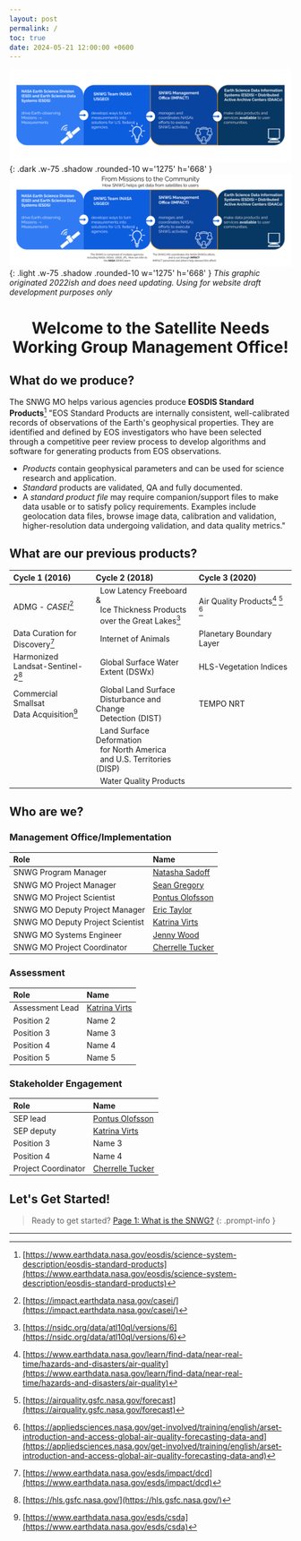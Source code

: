 ```yaml
---
layout: post
permalink: /
toc: true
date: 2024-05-21 12:00:00 +0600
---
```


![dark mode only](assets/DarkModeMissionsGraphic.png){: .dark .w-75 .shadow .rounded-10 w='1275' h='668' }
![light mode only](assets/LightModeMissionsGraphic.png){: .light .w-75 .shadow .rounded-10 w='1275' h='668' }
_This graphic originated 2022ish and does need updating. Using for website draft development purposes only_

<!-- markdownlint-disable-next-line -->
<div align="center">

   <!-- markdownlint-disable-next-line -->
   <h1>Welcome to the Satellite Needs Working Group Management Office!</h1> 
</div>

## What do we produce?

The SNWG MO helps various agencies produce **EOSDIS Standard Products**[^1]
"EOS Standard Products are internally consistent, well-calibrated records of observations of the Earth's geophysical properties. They are identified and defined by EOS investigators who have been selected through a competitive peer review process to develop algorithms and software for generating products from EOS observations.

- *Products* contain geophysical parameters and can be used for science research and application.
- *Standard* products are validated, QA and fully documented.
- A *standard product file* may require companion/support files to make data usable or to satisfy policy requirements. Examples include geolocation data files, browse image data, calibration and validation, higher-resolution data undergoing validation, and data quality metrics."

## What are our previous products?

| Cycle 1 (2016) | Cycle 2 (2018) | Cycle 3 (2020)   |
| :------------- | :------------- | :--------------- |
| ADMG - *CASEI*[^2] |   Low Latency Freeboard &<br>  Ice Thickness Products<br>  over the Great Lakes[^3] | Air Quality Products[^4] [^5] [^6] |
| Data Curation for<br>Discovery[^7] |   Internet of Animals | Planetary Boundary Layer   |
| Harmonized<br>Landsat-Sentinel-2[^8] |   Global Surface Water<br>  Extent (DSWx) | HLS-Vegetation Indices   |
| Commercial Smallsat<br>Data Acquisition[^9] |   Global Land Surface<br>  Disturbance and Change<br>  Detection (DIST) | TEMPO NRT   |
|  |   Land Surface Deformation<br>  for North America<br>  and U.S. Territories (DISP) |  |
|  |   Water Quality Products |  |

<!-- Commented out to reduce clutter
Linked Table

| Cycle 1 (2016) | Cycle 2 (2018) | Cycle 3 (2020) |
| :------------- | :------------- | :------------- |
| [ADMG - *CASEI*](https://impact.earthdata.nasa.gov/casei/) |   [Low Latency Freeboard &<br>  Ice Thickness Products<br>  over the Great Lakes](https://nsidc.org/data/atl10ql/versions/6) | Air Quality Products:<br>[LANCE](https://www.earthdata.nasa.gov/learn/find-data/near-real-time/hazards-and-disasters/air-quality)<br>[Air Quality Forecasting](https://airquality.gsfc.nasa.gov/forecast)<br>[Air Quality Forecasting TRAINING ARSET](https://appliedsciences.nasa.gov/get-involved/training/english/arset-introduction-and-access-global-air-quality-forecasting-data-and) |
| [Data Curation for<br>Discovery](https://www.earthdata.nasa.gov/eosdis/science-system-description/eosdis-standard-products) |   [Internet of Animals](https://www.earthdata.nasa.gov/eosdis/science-system-description/eosdis-standard-products) | [Planetary Boundary Layer](https://science.nasa.gov/earth-science/decadal-surveys/decadal-pbl/) |
| [Harmonized<br>Landsat-Sentinel-2](https://hls.gsfc.nasa.gov/) |   [Global Surface Water<br>  Extent (DSWx)](https://www.earthdata.nasa.gov/eosdis/science-system-description/eosdis-standard-products) | [HLS-Vegetation Indices](https://hls.gsfc.nasa.gov/hls-data/) |
| [Commercial Smallsat<br>Data Acquisition](https://www.earthdata.nasa.gov/esds/csda) |   [Global Land Surface<br>  Disturbance and Change<br>  Detection (DIST)](https://www.earthdata.nasa.gov/eosdis/science-system-description/eosdis-standard-products) | [TEMPO NRT](https://tempo.si.edu/) |
|  |   [Land Surface Deformation<br>  for North America<br>  and U.S. Territories (DISP)](https://www.earthdata.nasa.gov/eosdis/science-system-description/eosdis-standard-products) |  |
|  |   [Water Quality Products](https://www.earthdata.nasa.gov/eosdis/science-system-description/eosdis-standard-products) |  |
-->

## Who are we?

### Management Office/Implementation

| Role | Name |
| :--- | :--- |
| SNWG Program Manager | [Natasha Sadoff](mailto:natasha.sadoff@nasa.gov) |
| SNWG MO Project Manager | [Sean Gregory](mailto:sean.p.gregory@nasa.gov) |
| SNWG MO Project Scientist | [Pontus Olofsson](mailto:pontus.olofsson@nasa.gov) |
| SNWG MO Deputy Project Manager | [Eric Taylor](mailto:eric.s.taylor@nasa.gov) |
| SNWG MO Deputy Project Scientist | [Katrina Virts](mailto:katrina.s.virts@nasa.gov) |
| SNWG MO Systems Engineer | [Jenny Wood](mailto:jenny.m.wood@nasa.gov) |
| SNWG MO Project Coordinator | [Cherrelle Tucker](mailto:cherrelle.j.tucker@nasa.gov) |

### Assessment

| Role | Name |
| :--- | :--- |
| Assessment Lead | [Katrina Virts](mailto:katrina.s.virts@nasa.gov) |
| Position 2 | Name 2 |
| Position 3 | Name 3 |
| Position 4 | Name 4 |
| Position 5 | Name 5 |

### Stakeholder Engagement

| Role | Name |
| :--- | :--- |
| SEP lead | [Pontus Olofsson](mailto:pontus.olofsson@nasa.gov) |
| SEP deputy | [Katrina Virts](mailto:katrina.s.virts@nasa.gov) |
| Position 3 | Name 3 |
| Position 4 | Name 4 |
| Project Coordinator | [Cherrelle Tucker](mailto:cherrelle.j.tucker@nasa.gov) |

## Let's Get Started!

<!-- markdownlint-capture -->
<!-- markdownlint-disable -->

> Ready to get started? [Page 1: What is the SNWG?](https://cherrelletucker.github.io/What-is-the-SNWG/)<!-- replace with appropriate link prior to deployment -->
{: .prompt-info }

<!-- markdownlint-restore -->

<!-- ## INTERNAL NOTEs

* GOAL
    * single location to provide relevant, brief information that answers FAQ that new implementation teams have had.
* Graphics:
    * **simple**, max of 3 colors.
    * Easily digestible in a short glance.
    * use only what is needed to provide context or improve site readability.
* Text:
    * Use H2 for ToC generation on all major parts.
    * Do not attempt to explain any concepts in depth. The goal is to develop a LIGHTWEIGHT website for teams to refer to with the minimum amount of information needed to complete forms/tasks. If they want to know more, they can reach out to the SNWG MO team for further context/direction.
    * Footnotes to links to further reading can be created[^10]
    * do not embed slide decks. Extract relevant information and HIGH POINTS to this site and utilize footnotes.[^11]
* Site Purpose
The focus of this site is on providing a simplified version of information to provide general context of the Project within the SNWG MO and to assist the Project Implementation team in completing their expected tasks.
* Site Audience
The intended audience for this site is the Solution Project Team as they progress through the various document developments, decision gates, and reporting requirements of the SNWG project lifecycle.
*Earth.gov info can go on this page or "Resources" -->

--------------------------------------------------
[^1]:[https://www.earthdata.nasa.gov/eosdis/science-system-description/eosdis-standard-products](https://www.earthdata.nasa.gov/eosdis/science-system-description/eosdis-standard-products)
[^2]:[https://impact.earthdata.nasa.gov/casei/](https://impact.earthdata.nasa.gov/casei/)
[^3]:[https://nsidc.org/data/atl10ql/versions/6](https://nsidc.org/data/atl10ql/versions/6)
[^4]:[https://www.earthdata.nasa.gov/learn/find-data/near-real-time/hazards-and-disasters/air-quality](https://www.earthdata.nasa.gov/learn/find-data/near-real-time/hazards-and-disasters/air-quality)
[^5]:[https://airquality.gsfc.nasa.gov/forecast](https://airquality.gsfc.nasa.gov/forecast)
[^6]:[https://appliedsciences.nasa.gov/get-involved/training/english/arset-introduction-and-access-global-air-quality-forecasting-data-and](https://appliedsciences.nasa.gov/get-involved/training/english/arset-introduction-and-access-global-air-quality-forecasting-data-and)
[^7]:[https://www.earthdata.nasa.gov/esds/impact/dcd](https://www.earthdata.nasa.gov/esds/impact/dcd)
[^8]:[https://hls.gsfc.nasa.gov/](https://hls.gsfc.nasa.gov/)
[^9]:[https://www.earthdata.nasa.gov/esds/csda](https://www.earthdata.nasa.gov/esds/csda)
